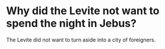 # Why did the Levite not want to spend the night in Jebus?

The Levite did not want to turn aside into a city of foreigners.
